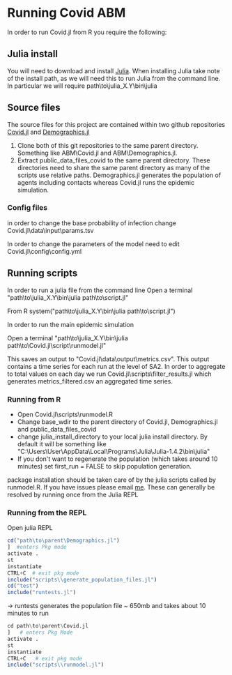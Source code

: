# Running Covid ABM

In order to run Covid.jl from R you require the following:

## Julia install

You will need to download and install [Julia](https://julialang.org/downloads/).
When installing Julia take note of the install path, as we will need this to run Julia from the command line.
In particular we will require path\to\julia_X.Y\bin\julia

## Source files
The source files for this project are contained within two github repositories [Covid.jl](https://github.com/nathanharding/covid.jl) and [Demographics.jl](https://github.com/nathanharding/demographics.jl)
1. Clone both of this git repositories to the same parent directory. Something like ABM\Covid.jl and ABM\Demographics.jl.
2. Extract public_data_files_covid to the same parent directory.
	These directories need to share the same parent directory as many of the scripts use relative paths. Demographics.jl generates the population of agents including contacts whereas Covid.jl runs the epidemic simulation.

### Config files
in order to change the base probability of infection change
Covid.jl\\data\\input\\params.tsv 

In order to change the parameters of the model need to edit
Covid.jl\config\config.yml


## Running scripts
In order to run a julia file from the command line
Open a terminal
"path\to\julia_X.Y\bin\julia path\to\script.jl"

From R
system("path\to\julia_X.Y\bin\julia path\to\script.jl")

In order to run the main epidemic simulation

Open a terminal
"path\to\julia_X.Y\bin\julia path\to\Covid.jl\script\runmodel.jl"

This saves an output to "Covid.jl\data\output\metrics.csv". This output contains a time series for each run at the level of SA2. 
In order to aggregate to total values on each day we run Covid.jl\scripts\filter_results.jl which generates metrics_filtered.csv an aggregated time series.

### Running from R
- Open Covid.jl\\scripts\\runmodel.R
- Change base_wdir to the parent directory of Covid.jl, Demographics.jl and public_data_files_covid
- change julia_install_directory to your local julia install directory. By default it will be something like "C:\\Users\\User\\AppData\\Local\\Programs\\Julia\\Julia-1.4.2\\bin\\julia"
- If you don't want to regenerate the population (which takes around 10 minutes) set first_run = FALSE to skip population generation.

package installation should be taken care of by the julia scripts called by runmodel.R. If you have issues please email [me](nathan.harding@dhhs.vic.gov.au). These can generally be resolved by running once from the Julia REPL

### Running from the REPL
Open julia REPL
```julia
cd("path\to\parent\Demographics.jl")
]  #enters Pkg mode
activate .
st
instantiate
CTRL+C  # exit pkg mode
include("scripts\\generate_population_files.jl")
cd("test") 
include("runtests.jl")
```
-> runtests generates the population file ~ 650mb and takes about 10 minutes to run
```julia
cd path\to\parent\Covid.jl
]   # enters Pkg Mode
activate .
st
instantiate
CTRL+C   # exit pkg mode
include("scripts\\runmodel.jl")
```